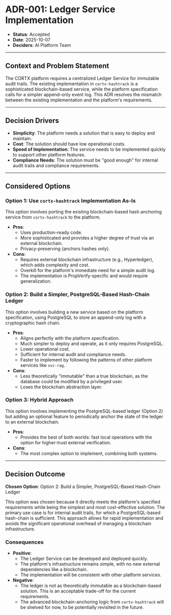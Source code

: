 # ADR-001: Ledger Service Implementation

- **Status**: Accepted
- **Date**: 2025-10-07
- **Deciders**: AI Platform Team

---

## Context and Problem Statement

The CORTX platform requires a centralized Ledger Service for immutable audit trails. The existing implementation in `cortx-hashtrack` is a sophisticated blockchain-based service, while the platform specification calls for a simpler append-only event log. This ADR resolves the mismatch between the existing implementation and the platform's requirements.

---

## Decision Drivers

- **Simplicity**: The platform needs a solution that is easy to deploy and maintain.
- **Cost**: The solution should have low operational costs.
- **Speed of Implementation**: The service needs to be implemented quickly to support other platform features.
- **Compliance Needs**: The solution must be "good enough" for internal audit trails and compliance requirements.

---

## Considered Options

### Option 1: Use `cortx-hashtrack` Implementation As-Is

This option involves porting the existing blockchain-based hash anchoring service from `cortx-hashtrack` to the platform.

- **Pros**:
  - Uses production-ready code.
  - More sophisticated and provides a higher degree of trust via an external blockchain.
  - Privacy-preserving (anchors hashes only).
- **Cons**:
  - Requires external blockchain infrastructure (e.g., Hyperledger), which adds complexity and cost.
  - Overkill for the platform's immediate need for a simple audit log.
  - The implementation is PropVerify-specific and would require generalization.

### Option 2: Build a Simpler, PostgreSQL-Based Hash-Chain Ledger

This option involves building a new service based on the platform specification, using PostgreSQL to store an append-only log with a cryptographic hash chain.

- **Pros**:
  - Aligns perfectly with the platform specification.
  - Much simpler to deploy and operate, as it only requires PostgreSQL.
  - Lower operational cost.
  - Sufficient for internal audit and compliance needs.
  - Faster to implement by following the patterns of other platform services like `svc-rag`.
- **Cons**:
  - Less theoretically "immutable" than a true blockchain, as the database could be modified by a privileged user.
  - Loses the blockchain abstraction layer.

### Option 3: Hybrid Approach

This option involves implementing the PostgreSQL-based ledger (Option 2) but adding an optional feature to periodically anchor the state of the ledger to an external blockchain.

- **Pros**:
  - Provides the best of both worlds: fast local operations with the option for higher-trust external verification.
- **Cons**:
  - The most complex option to implement, combining both systems.

---

## Decision Outcome

**Chosen Option**: Option 2: Build a Simpler, PostgreSQL-Based Hash-Chain Ledger

This option was chosen because it directly meets the platform's specified requirements while being the simplest and most cost-effective solution. The primary use case is for internal audit trails, for which a PostgreSQL-based hash-chain is sufficient. This approach allows for rapid implementation and avoids the significant operational overhead of managing a blockchain infrastructure.

### Consequences

- **Positive**:
  - The Ledger Service can be developed and deployed quickly.
  - The platform's infrastructure remains simple, with no new external dependencies like a blockchain.
  - The implementation will be consistent with other platform services.
- **Negative**:
  - The ledger is not as theoretically immutable as a blockchain-based solution. This is an acceptable trade-off for the current requirements.
  - The advanced blockchain-anchoring logic from `cortx-hashtrack` will be shelved for now, to be potentially revisited in the future.
